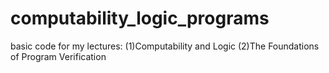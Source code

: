 # computability_logic_programs
basic code for my lectures: 
(1)Computability and Logic 
(2)The Foundations of Program Verification
